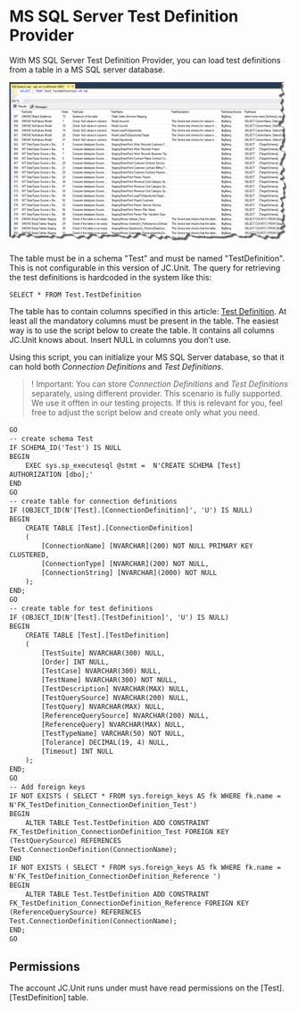 # MS SQL Server Test Definition Provider

With MS SQL Server Test Definition Provider, you can load test definitions from a table in a MS SQL server database.

![SQL Server Connection Definition Provider](../../../Images/media/sql-server-test-definition-provider.jpg)

The table must be in a schema "Test" and must be named "TestDefinition". This is not configurable in this version of JC.Unit. The query for retrieving the test definitions is hardcoded in the system like this: 

~~~~~~~~~~~~~~~~~~~~~~~~~~~~~~~~~~~~~~~~~~~~
SELECT * FROM Test.TestDefinition
~~~~~~~~~~~~~~~~~~~~~~~~~~~~~~~~~~~~~~~~~~~~

The table has to contain columns specified in this article: [Test Definition](../what-is-test-definition). At least all the mandatory columns must be present in the table. The easiest way is to use the script below to create the table. It contains all columns JC.Unit knows about. Insert NULL in columns you don't use.

Using this script, you can initialize your MS SQL Server database, so that it can hold both *Connection Definitions* and *Test Definitions*.

> ! Important: You can store *Connection Definitions* and *Test Definitions* separately, using different provider. This scenario is fully supported. We use it offten in our testing projects. If this is relevant for you, feel free to adjust the script below and create only what you need.

~~~~~~~~~~~~~~~~~~~~~~~~~~~~~~~~~~~~~~~~~~~~~~~~~~~~~~~~~~~~~~~~~~~~~~~~~~~~~~~~~~~~~~~~
GO
-- create schema Test
IF SCHEMA_ID('Test') IS NULL
BEGIN
	EXEC sys.sp_executesql @stmt =  N'CREATE SCHEMA [Test] AUTHORIZATION [dbo];'
END
GO
-- create table for connection definitions
IF (OBJECT_ID(N'[Test].[ConnectionDefinition]', 'U') IS NULL)
BEGIN
	CREATE TABLE [Test].[ConnectionDefinition]
	(
		[ConnectionName] [NVARCHAR](200) NOT NULL PRIMARY KEY CLUSTERED,
		[ConnectionType] [NVARCHAR](200) NOT NULL,
		[ConnectionString] [NVARCHAR](2000) NOT NULL
	);
END;
GO
-- create table for test definitions
IF (OBJECT_ID(N'[Test].[TestDefinition]', 'U') IS NULL)
BEGIN
	CREATE TABLE [Test].[TestDefinition]
	(
		[TestSuite] NVARCHAR(300) NULL,
		[Order] INT NULL,
		[TestCase] NVARCHAR(300) NULL,
		[TestName] NVARCHAR(300) NOT NULL,
		[TestDescription] NVARCHAR(MAX) NULL,
		[TestQuerySource] NVARCHAR(200) NULL,
		[TestQuery] NVARCHAR(MAX) NULL,
		[ReferenceQuerySource] NVARCHAR(200) NULL,
		[ReferenceQuery] NVARCHAR(MAX) NULL,
		[TestTypeName] VARCHAR(50) NOT NULL,
		[Tolerance] DECIMAL(19, 4) NULL,
		[Timeout] INT NULL
	);
END;
GO
-- Add foreign keys
IF NOT EXISTS ( SELECT * FROM sys.foreign_keys AS fk WHERE fk.name = N'FK_TestDefinition_ConnectionDefinition_Test')
BEGIN
	ALTER TABLE Test.TestDefinition ADD CONSTRAINT FK_TestDefinition_ConnectionDefinition_Test FOREIGN KEY (TestQuerySource) REFERENCES Test.ConnectionDefinition(ConnectionName);
END
IF NOT EXISTS ( SELECT * FROM sys.foreign_keys AS fk WHERE fk.name = N'FK_TestDefinition_ConnectionDefinition_Reference ')
BEGIN
	ALTER TABLE Test.TestDefinition ADD CONSTRAINT FK_TestDefinition_ConnectionDefinition_Reference FOREIGN KEY (ReferenceQuerySource) REFERENCES Test.ConnectionDefinition(ConnectionName);
END;
GO
~~~~~~~~~~~~~~~~~~~~~~~~~~~~~~~~~~~~~~~~~~~~~~~~~~~~~~~~~~~~~~~~~~~~~~~~~~~~~~~~~~~~~~~~

## Permissions

The account JC.Unit runs under must have read permissions on the [Test].[TestDefinition] table.
